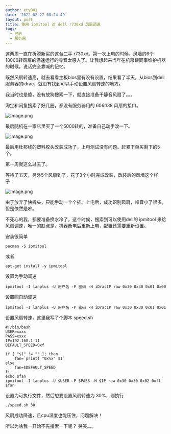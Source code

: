 ```yaml
---
author: ety001
date: '2022-02-27 08:24:49'
layout: post
title: 使用 ipmitool 对 dell r730xd 风扇调速
tags:
  - 经验
  - 服务器 
---
```


这两周一直在折腾新买的这台二手 r730xd。第一次上电的时候，风墙的6个18000转风扇的满速运行的噪音太感人了。让我想起来当年在机房跟同事维护机器的时候，说话完全靠喊的记忆。

既然风扇转速高，就去看看主板bios里有没有设置，结果看了半天，从bios到dell服务器的idrac，就没有找到可以手动设置风扇转速的地方。

我当时也是傻，没有放狗搜索一下，就直接准备干静音风扇了。。。

淘宝和闲鱼搜索了好几圈，都没有服务器用的 60*60*38 风扇的接口。

![image.png](/img/2022/02/01.png)

最后随机在一家店里买了一个5000转的，准备自己动手改一下。

![image.png](/img/2022/02/DQmYhruiGxpBbCf7ktsTe2yRaXbbCtynFALkDDkkB3TvLkY.png)

最后用杜邦线的塑料胶头改装成功了，上电测试没有问题。赶紧下单买剩下的5个。

第一周就这么过去了。

等待了五天，另外5个风扇到了，花了3个小时完成改装，改装后的风墙这个样子：

![image.png](/img/2022/02/DQmZypWE6ZT5N6G6QjENnunTJXsLFsgT1hrgHgfjcSZR4z3.png)

由于放弃了快拆头，只能手动一个个插。上电后，成功识别风扇，噪音小了很多，但是依然是吵。

不死心的我，都要准备换水冷了，这个时候，搜索到可以使用dell的 ipmitool 来给风扇调速，唯一的缺点是，机器断电后重新上电，配置还需要重新设置。

安装很简单

```
pacman -S ipmitool
```

或者

```
apt-get install -y ipmitool
```

设置为手动调速

```
ipmitool -I lanplus -U 用户名 -P 密码 -H iDracIP raw 0x30 0x30 0x01 0x00
```

设置回自动调速

```
ipmitool -I lanplus -U 用户名 -P 密码 -H iDracIP raw 0x30 0x30 0x01 0x01
```

设置风扇转速，这里我写了个脚本 speed.sh

```
#!/bin/bash
USER=xxxx
PASS=xxxx
IP=192.168.1.11
DEFAULT_SPEED=0xf

if [ "$1" != "" ]; then
	fan=`printf "0x%x" $1`
else
	fan=$DEFAULT_SPEED
fi
echo $fan
ipmitool -I lanplus -U $USER -P $PASS -H $IP raw 0x30 0x30 0x02 0xff $fan
```

设置为可执行文件，然后想要设置风扇转速为 30%，则执行

```
./speed.sh 30
```

风扇成功降速，且cpu温度也能压住，问题解决！

所以为啥我一开始不先搜索一下呢？ 哭笑。。。
